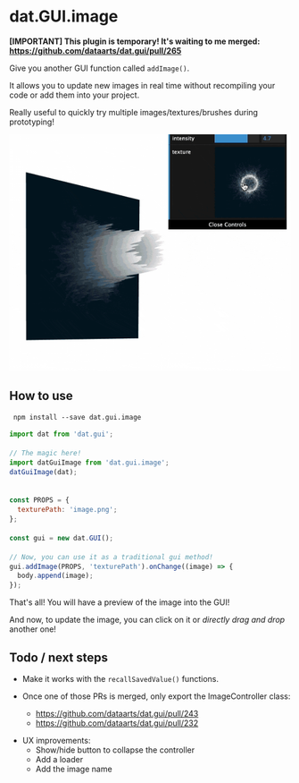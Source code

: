 # dat.GUI.image


**[IMPORTANT] This plugin is temporary! It's waiting to me merged: https://github.com/dataarts/dat.gui/pull/265**

Give you another GUI function called `addImage()`.

It allows you to update new images in real time without recompiling your code or add them into your project.

Really useful to quickly try multiple images/textures/brushes during prototyping!

<p align="center">
    <img alt="Creative Coding TO - Demo" src="https://github.com/Jeremboo/dat.gui.image/blob/master/preview.gif?raw=true">
</p>

## How to use

```
 npm install --save dat.gui.image
```

```javascript
import dat from 'dat.gui';

// The magic here!
import datGuiImage from 'dat.gui.image';
datGuiImage(dat);


const PROPS = {
  texturePath: 'image.png';
};

const gui = new dat.GUI();

// Now, you can use it as a traditional gui method!
gui.addImage(PROPS, 'texturePath').onChange((image) => {
  body.append(image);
});
```

That's all! You will have a preview of the image into the GUI!

And now, to update the image, you can click on it or _directly drag and drop_ another one!

## Todo / next steps

- Make it works with the `recallSavedValue()` functions.

- Once one of those PRs is merged, only export the ImageController class:

  - https://github.com/dataarts/dat.gui/pull/243
  - https://github.com/dataarts/dat.gui/pull/232

* UX improvements:
  - Show/hide button to collapse the controller
  - Add a loader
  - Add the image name
